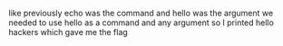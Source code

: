 like previously echo was the command and hello was the argument
we needed to use hello as a command and any argument 
so I printed hello hackers
which gave me the flag
